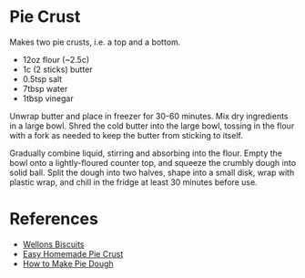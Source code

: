 # Pie Crust

Makes two pie crusts, i.e. a top and a bottom.

* 12oz flour (~2.5c)
* 1c (2 sticks) butter
* 0.5tsp salt
* 7tbsp water
* 1tbsp vinegar

Unwrap butter and place in freezer for 30-60 minutes. Mix dry ingredients
in a large bowl. Shred the cold butter into the large bowl, tossing in the
flour with a fork as needed to keep the butter from sticking to itself.

Gradually combine liquid, stirring and absorbing into the flour. Empty the
bowl onto a lightly-floured counter top, and squeeze the crumbly dough
into solid ball. Split the dough into two halves, shape into a small disk,
wrap with plastic wrap, and chill in the fridge at least 30 minutes before
use.

# References

* [Wellons Biscuits](biscuits.md)
* [Easy Homemade Pie Crust](https://foodwishes.blogspot.com/2010/03/easy-homemade-pie-crust-now-with-50.html)
* [How to Make Pie Dough](https://www.youtube.com/watch?v=e_3lBUMCRiA)
